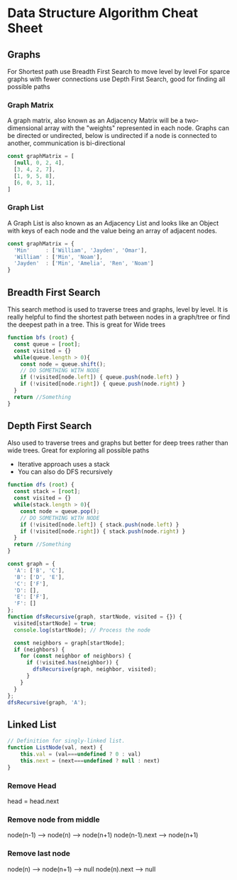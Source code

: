 # Data Structure Algorithm Cheat Sheet

## Graphs
For Shortest path use Breadth First Search to move level by level
For sparce graphs with fewer connections use Depth First Search, good for finding all possible paths

### Graph Matrix
A graph matrix, also known as an Adjacency Matrix will be a two-dimensional array with the "weights" represented in each node.
Graphs can be directed or undirected, below is undirected if a node is connected to another, communication is bi-directional

``` JavaScript
const graphMatrix = [
  [null, 0, 2, 4],
  [3, 4, 2, 7],
  [1, 9, 5, 8],
  [6, 0, 3, 1],
]
```

### Graph List
A Graph List is also known as an Adjacency List and looks like an Object with keys of each node and the value being an array of adjacent nodes.

``` JavaScript
const graphMatrix = {
  'Min'     : ['William', 'Jayden', 'Omar'],
  'William' : ['Min', 'Noam'],
  'Jayden'  : ['Min', 'Amelia', 'Ren', 'Noam']
}
```

## Breadth First Search
This search method is used to traverse trees and graphs, level by level. It is really helpful to find the shortest path between nodes in a graph/tree or find the deepest path in a tree. This is great for Wide trees

```JavaScript
function bfs (root) {
  const queue = [root];
  const visited = {}
  while(queue.length > 0){
    const node = queue.shift();
    // DO SOMETHING WITH NODE
    if (!visited[node.left]) { queue.push(node.left) }
    if (!visited[node.right]) { queue.push(node.right) }
  }
  return //Something
}
```


## Depth First Search
Also used to traverse trees and graphs but better for deep trees rather than wide trees. Great for exploring all possible paths

- Iterative approach uses a stack
- You can also do DFS recursively

```JavaScript
function dfs (root) {
  const stack = [root];
  const visited = {}
  while(stack.length > 0){
    const node = queue.pop();
    // DO SOMETHING WITH NODE
    if (!visited[node.left]) { stack.push(node.left) }
    if (!visited[node.right]) { stack.push(node.right) }
  }
  return //Something
}

const graph = {
  'A': ['B', 'C'],
  'B': ['D', 'E'],
  'C': ['F'],
  'D': [],
  'E': ['F'],
  'F': []
};
function dfsRecursive(graph, startNode, visited = {}) {
  visited[startNode] = true;
  console.log(startNode); // Process the node

  const neighbors = graph[startNode];
  if (neighbors) {
    for (const neighbor of neighbors) {
      if (!visited.has(neighbor)) {
        dfsRecursive(graph, neighbor, visited);
      }
    }
  }
};
dfsRecursive(graph, 'A');
```

## Linked List
```JavaScript
// Definition for singly-linked list.
function ListNode(val, next) {
    this.val = (val===undefined ? 0 : val)
    this.next = (next===undefined ? null : next)
}
```

### Remove Head
head = head.next

### Remove node from middle
node(n-1) --> node(n) --> node(n+1)
node(n-1).next    -->     node(n+1)

### Remove last node
node(n) --> node(n+1) --> null
node(n).next --> null
